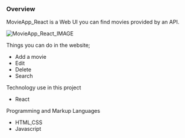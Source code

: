 ### Overview

MovieApp_React is a Web UI you can find movies provided by an API.

![MovieApp_React_IMAGE](https://r.resimlink.com/8XSMU.gif)

Things you can do in the website;

- Add a movie
- Edit
- Delete
- Search

Technology use in this project

- React

Programming and Markup Languages

- HTML,CSS
- Javascript
